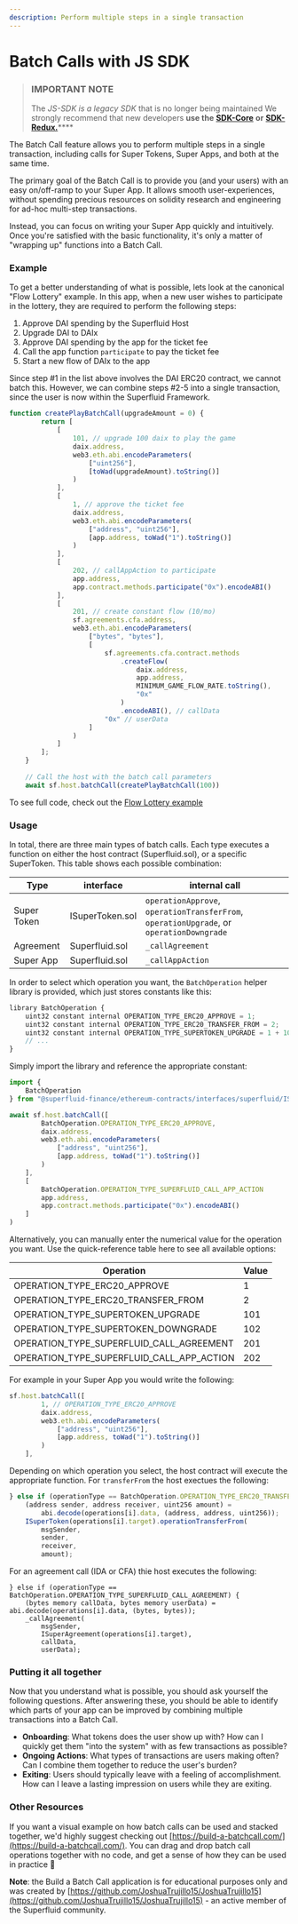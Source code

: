 ```yaml
---
description: Perform multiple steps in a single transaction
---
```


# Batch Calls with JS SDK

> ### IMPORTANT NOTE
>
> The _JS-SDK is a legacy SDK_ that is no longer being maintained We strongly recommend that new developers **use the** [**SDK-Core**](../../../developers/sdk-initialization/) **or** [**SDK-Redux.**](https://www.npmjs.com/package/@superfluid-finance/sdk-redux)****

The Batch Call feature allows you to perform multiple steps in a single transaction, including calls for Super Tokens, Super Apps, and both at the same time.

The primary goal of the Batch Call is to provide you (and your users) with an easy on/off-ramp to your Super App. It allows smooth user-experiences, without spending precious resources on solidity research and engineering for ad-hoc multi-step transactions.&#x20;

Instead, you can focus on writing your Super App quickly and intuitively. Once you're satisfied with the basic functionality, it's only a matter of "wrapping up" functions into a Batch Call.&#x20;

### Example

To get a better understanding of what is possible, lets look at the canonical "Flow Lottery" example. In this app, when a new user wishes to participate in the lottery, they are required to perform the following steps:

1. Approve DAI spending by the Superfluid Host
2. Upgrade DAI to DAIx
3. Approve DAI spending by the app for the ticket fee
4. Call the app function `participate` to pay the ticket fee
5. Start a new flow of DAIx to the app

Since step #1 in the list above involves the DAI ERC20 contract, we cannot batch this. However, we can combine steps #2-5 into a single transaction, since the user is now within the Superfluid Framework.

```javascript
function createPlayBatchCall(upgradeAmount = 0) {
        return [
            [
                101, // upgrade 100 daix to play the game
                daix.address,
                web3.eth.abi.encodeParameters(
                    ["uint256"],
                    [toWad(upgradeAmount).toString()]
                )
            ],
            [
                1, // approve the ticket fee
                daix.address,
                web3.eth.abi.encodeParameters(
                    ["address", "uint256"],
                    [app.address, toWad("1").toString()]
                )
            ],
            [
                202, // callAppAction to participate
                app.address,
                app.contract.methods.participate("0x").encodeABI()
            ],
            [
                201, // create constant flow (10/mo)
                sf.agreements.cfa.address,
                web3.eth.abi.encodeParameters(
                    ["bytes", "bytes"],
                    [
                        sf.agreements.cfa.contract.methods
                            .createFlow(
                                daix.address,
                                app.address,
                                MINIMUM_GAME_FLOW_RATE.toString(),
                                "0x"
                            )
                            .encodeABI(), // callData
                        "0x" // userData
                    ]
                )
            ]
        ];
    }
    
    // Call the host with the batch call parameters
    await sf.host.batchCall(createPlayBatchCall(100))
```

To see full code, check out the [Flow Lottery example](https://github.com/superfluid-finance/protocol-monorepo/blob/0e2a60fc31ba4f62c024290747dc6775dc19a978/examples/flowlottery/test/LotterySuperApp.test.js#L88)

### Usage

In total, there are three main types of batch calls. Each type executes a function on either the host contract (Superfluid.sol), or a specific SuperToken. This table shows each possible combination:

| Type        | interface       | internal call                                                                            |
| ----------- | --------------- | ---------------------------------------------------------------------------------------- |
| Super Token | ISuperToken.sol | `operationApprove`, `operationTransferFrom`, `operationUpgrade`, or `operationDowngrade` |
| Agreement   | Superfluid.sol  | `_callAgreement`                                                                         |
| Super App   | Superfluid.sol  | `_callAppAction`                                                                         |

In order to select which operation you want, the `BatchOperation` helper library is provided, which just stores constants like this:

```javascript
library BatchOperation {
    uint32 constant internal OPERATION_TYPE_ERC20_APPROVE = 1;
    uint32 constant internal OPERATION_TYPE_ERC20_TRANSFER_FROM = 2;
    uint32 constant internal OPERATION_TYPE_SUPERTOKEN_UPGRADE = 1 + 100;
    // ...
}
```

Simply import the library and reference the appropriate constant:

```javascript
import {
    BatchOperation
} from "@superfluid-finance/ethereum-contracts/interfaces/superfluid/ISuperfluid.sol";

await sf.host.batchCall([
        BatchOperation.OPERATION_TYPE_ERC20_APPROVE,
        daix.address,
        web3.eth.abi.encodeParameters(
            ["address", "uint256"],
            [app.address, toWad("1").toString()]
        )
    ],
    [
        BatchOperation.OPERATION_TYPE_SUPERFLUID_CALL_APP_ACTION
        app.address,
        app.contract.methods.participate("0x").encodeABI()
    ]
)
```

Alternatively, you can manually enter the numerical value for the operation you want. Use the quick-reference table here to see all available options:&#x20;

| Operation                                      | Value |
| ---------------------------------------------- | ----- |
| OPERATION\_TYPE\_ERC20\_APPROVE                | 1     |
| OPERATION\_TYPE\_ERC20\_TRANSFER\_FROM         | 2     |
| OPERATION\_TYPE\_SUPERTOKEN\_UPGRADE           | 101   |
| OPERATION\_TYPE\_SUPERTOKEN\_DOWNGRADE         | 102   |
| OPERATION\_TYPE\_SUPERFLUID\_CALL\_AGREEMENT   | 201   |
| OPERATION\_TYPE\_SUPERFLUID\_CALL\_APP\_ACTION | 202   |

For example in your Super App you would write the following:

```javascript
sf.host.batchCall([
        1, // OPERATION_TYPE_ERC20_APPROVE
        daix.address,
        web3.eth.abi.encodeParameters(
            ["address", "uint256"],
            [app.address, toWad("1").toString()]
        )
    ],
```

Depending on which operation you select, the host contract will execute the appropriate function. For `transferFrom` the host exectues the following:

```javascript
} else if (operationType == BatchOperation.OPERATION_TYPE_ERC20_TRANSFER_FROM) {
    (address sender, address receiver, uint256 amount) =
        abi.decode(operations[i].data, (address, address, uint256));
    ISuperToken(operations[i].target).operationTransferFrom(
        msgSender,
        sender,
        receiver,
        amount);
```

For an agreement call (IDA or CFA) thie host executes the following:

```
} else if (operationType == BatchOperation.OPERATION_TYPE_SUPERFLUID_CALL_AGREEMENT) {
    (bytes memory callData, bytes memory userData) = abi.decode(operations[i].data, (bytes, bytes));
    _callAgreement(
        msgSender,
        ISuperAgreement(operations[i].target),
        callData,
        userData);
```

### Putting it all together

Now that you understand what is possible, you should ask yourself the following questions. After answering these, you should be able to identify which parts of your app can be improved by combining multiple transactions into a Batch Call.

* **Onboarding**: What tokens does the user show up with? How can I quickly get them "into the system" with as few transactions as possible?
* **Ongoing Actions**: What types of transactions are users making often? Can I combine them together to reduce the user's burden?
* **Exiting**: Users should typically leave with a feeling of accomplishment. How can I leave a lasting impression on users while they are exiting.&#x20;

### Other Resources

If you want a visual example on how batch calls can be used and stacked together, we'd highly suggest checking out [https://build-a-batchcall.com/](https://build-a-batchcall.com/). You can drag and drop batch call operations together with no code, and get a sense of how they can be used in practice 🤯

**Note**: the Build a Batch Call application is for educational purposes only and was created by [https://github.com/JoshuaTrujillo15/JoshuaTrujillo15](https://github.com/JoshuaTrujillo15/JoshuaTrujillo15) - an active member of the Superfluid community.
